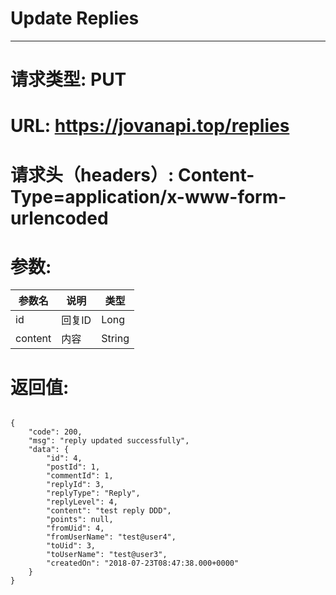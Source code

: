 # Update Replies
---
# 请求类型: PUT
# URL: https://jovanapi.top/replies
# 请求头（headers）: Content-Type=application/x-www-form-urlencoded
# 参数:
参数名 | 说明                   | 类型
----- |----------------------- | ----
id | 回复ID   | Long
content  | 内容        | String
# 返回值:
<pre><code>
{
    "code": 200,
    "msg": "reply updated successfully",
    "data": {
        "id": 4,
        "postId": 1,
        "commentId": 1,
        "replyId": 3,
        "replyType": "Reply",
        "replyLevel": 4,
        "content": "test reply DDD",
        "points": null,
        "fromUid": 4,
        "fromUserName": "test@user4",
        "toUid": 3,
        "toUserName": "test@user3",
        "createdOn": "2018-07-23T08:47:38.000+0000"
    }
}
</code></pre>
